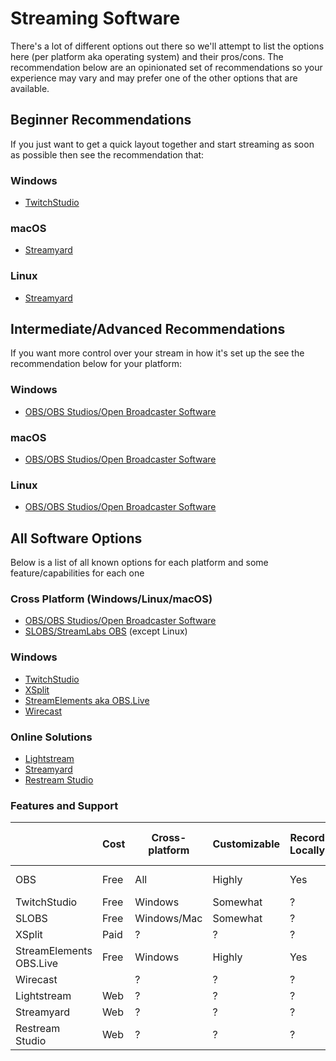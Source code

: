 # Streaming Software
There's a lot of different options out there so we'll attempt to list the options here (per platform aka operating system) and their pros/cons. The recommendation below are an opinionated set of recommendations so your experience may vary and may prefer one of the other options that are available.

## Beginner Recommendations
If you just want to get a quick layout together and start streaming as soon as possible then see the recommendation that:

  ### Windows
  - [TwitchStudio](https://www.twitch.tv/broadcast/studio)

  ### macOS
  - [Streamyard](https://streamyard.com/)

  ### Linux
  - [Streamyard](https://streamyard.com/)

## Intermediate/Advanced Recommendations
If you want more control over your stream in how it's set up the see the recommendation below for your platform:

### Windows
- [OBS/OBS Studios/Open Broadcaster Software](https://obsproject.com/)

### macOS
- [OBS/OBS Studios/Open Broadcaster Software](https://obsproject.com/)

### Linux
- [OBS/OBS Studios/Open Broadcaster Software](https://obsproject.com/)

## All Software Options
Below is a list of all known options for each platform and some feature/capabilities for each one

### Cross Platform (Windows/Linux/macOS)

- [OBS/OBS Studios/Open Broadcaster Software](https://obsproject.com/)
- [SLOBS/StreamLabs OBS](https://streamlabs.com/) (except Linux)

### Windows

- [TwitchStudio](https://www.twitch.tv/broadcast/studio)
- [XSplit](https://www.xsplit.com/)
- [StreamElements aka OBS.Live](https://streamelements.com/obslive)
- [Wirecast](https://www.telestream.net/wirecast/)


### Online Solutions
- [Lightstream](https://golightstream.com/)
- [Streamyard](https://streamyard.com/)
- [Restream Studio](https://restream.io/live-studio)


### Features and Support

|                         | Cost | Cross-platform | Customizable | Record Locally | Export/Save Settings | Multi-Profile Support | Plugins | External API   | Themeable | Stream Key/Login | Captions |
| ----------------------- | ---- | -------------- | ------------ | -------------- | -------------------- | --------------------- | ------- | -------------- | --------- | --------------- | ---------- |
| OBS                     | Free | All            | Highly       | Yes            | Yes                  | Yes                   | Yes     | Yes via Plugin | Yes       | Both | Yes via Plugin |
| TwitchStudio            | Free | Windows        | Somewhat     | ?              | ?                    | ?                     | ?       | ?              | ?         | Login | ? |
| SLOBS                   | Free | Windows/Mac    | Somewhat     | ?              | ?                    | ?                     | ?       | ?              | ?         | ? | ? |
| XSplit                  | Paid | ?              | ?            | ?              | ?                    | ?                     | ?       | ?              | ?         | ? | ? |
| StreamElements OBS.Live | Free | Windows        | Highly       | Yes            | Yes                  | Yes                   | Yes     | Yes via Plugin | Yes       | ? | ? |
| Wirecast                |      | ?              | ?            | ?              | ?                    | ?                     | ?       | ?              | ?         | ? | ? |
| Lightstream             | Web  | ?              | ?            | ?              | ?                    | ?                     | ?       | ?              | ?         | ? | ? |
| Streamyard              | Web  | ?              | ?            | ?              | ?                    | ?                     | ?       | ?              | ?         | ? | No |
| Restream Studio         | Web  | ?              | ?            | ?              | ?                    | ?                     | ?       | ?              | ?         | ? | ? |
